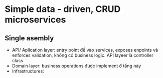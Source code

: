 # Simple data - driven, CRUD microservices
## Single asembly
- API/ Aplication layer: entry point để vào services, exposes enpoints và enforces validation, không có business logic. API layeer là controller class
- Domain layer: business operations được implement ở tầng này
- Infrastructures: 
